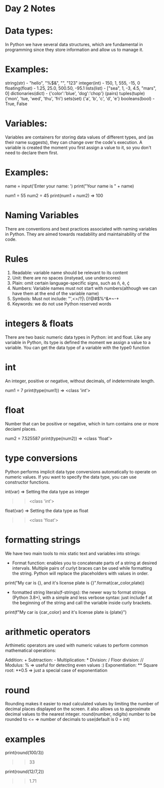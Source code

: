 # Day 2 Notes

# Data types:

In Python we have several data structures, which are fundamental in programming since they store information and allow us to manage it.

# Examples:

string(str) - "hello", "%$&", "", "123"
integer(int) - 150, 1, 555, -15, 0
floating(float) - 1.25, 25.0, 500.50, -95.1
lists(list) - ["sea", 1, -3, 4.5, "mars", 0]
dictionaries(dict) - {'color':'blue', 'dog':'chop'} (pairs)
tuples(tuple) ('mon', 'tue, 'wed', 'thu', 'fri')
sets(set) {'a', 'b', 'c', 'd', 'e'}
booleans(bool) - True, False

# Variables:

Variables are containers for storing data values of different types, and (as their name suggests), they can change over the code's execution. A variable is created the moment you first assign a value to it, so you don't need to declare them first.

# Examples:

name = input('Enter your name: ')
print("Your name is " + name)

num1 = 55
num2 = 45
print(num1 + num2)
=> 100

# Naming Variables

There are conventions and best practices associated with naming variables in Python. They are aimed towards readability and maintainability of the code.

# Rules

1. Readable: variable name should be relevant to its content
2. Unit: there are no spaces (instyead, use underscores)
3. Plain: omit certain language-specific signs, such as ñ, è, ḉ
4. Numbers: Variable names must not start with numbers(although we can have them at the end of the variable name)
5. Symbols: Must not include: "',<>/?|\ ()!@#$%^&\*~-+
6. Keywords: we do not use Python reserved words

# integers & floats

There are two basic numeric data types in Python: int and float. Like any variable in Python, its type is defined the moment we assign a value to a variable. You can get the data type of a variable with the type0 function

# int

An integer, positive or negative, without decimals, of indeterminate length.

num1 = 7
print(type(num1))
=> <class 'int'>

# float

Number that can be positive or negative, which in turn contains one or more deciaml places.

num2 = 7.525587
print(type(num2))
=> <class 'float'>

# type conversions

Python performs implicit data type conversions automatically to operate on numeric values. If you want to specify the data type, you can use constructor functions.

int(var) => Setting the data type as integer

> > <class 'int'>

float(var) => Setting the data type as float

> > <class 'float'>

# formatting strings

We have two main tools to mix static text and variables into strings:

- Format function: enables you to concatenate parts of a string at desired intervals. Multiple pairs of curlyt braces can be used while formatting the string. Python will replace the placeholders with values in order.

print("My car is {}, and it's license plate is {}".format(car_color,plate))

- formatted string literals(f-strings): the newer way to format strings (Python 3.8+), with a simple and less verbose syntax: just include f at the beginning of the string and call the variable inside curly brackets.

print(f"My car is {car_color} and it's license plate is {plate}")

# arithmetic operators

Arthimetic operators are used with numeric values to perform common mathematical operations:

Addition: +
Subtraction: -
Multiplication: \*
Division: /
Floor division: //
Modulus: % => useful for detecting even values :)
Exponentiation: **
Square root: **0.5 => just a special case of exponentiation

# round

Rounding makes it easier to read calculated values by limiting the number of decimal places displayed on the screen. it also allows us to approximate decimal values to the nearest integer.
round(number, ndigits)
number to be rounded to <= => number of decimals to use(default is 0 = int)

# examples

print(round(100/3))

> > 33

print(round(12/7,2))

> > 1.71
